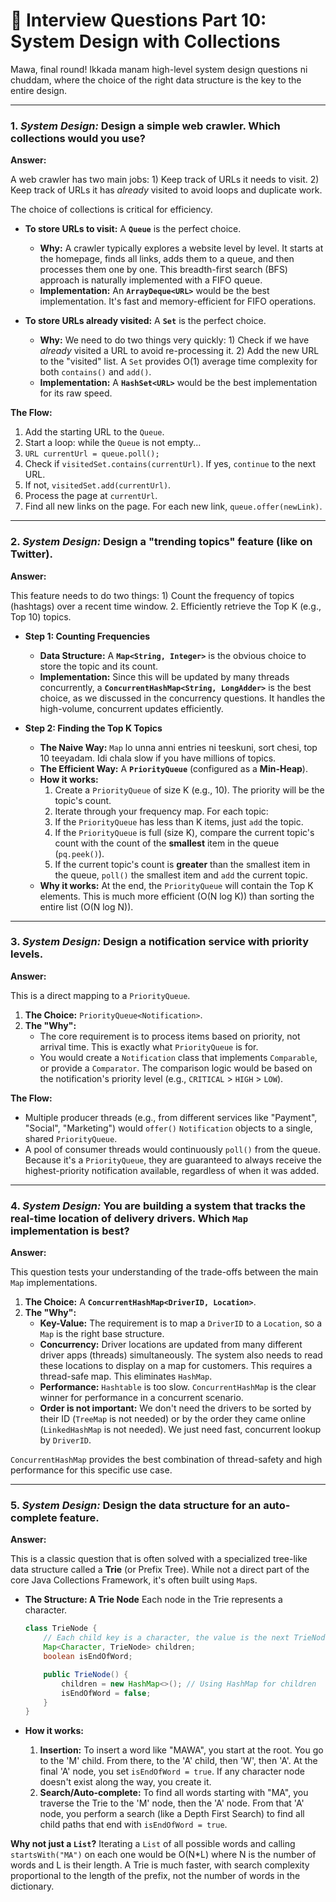 # 🏅 Interview Questions Part 10: System Design with Collections

Mawa, final round! Ikkada manam high-level system design questions ni chuddam, where the choice of the right data structure is the key to the entire design.

---

### 1. *System Design:* Design a simple web crawler. Which collections would you use?

**Answer:**

A web crawler has two main jobs: 1) Keep track of URLs it needs to visit. 2) Keep track of URLs it has *already* visited to avoid loops and duplicate work.

The choice of collections is critical for efficiency.

*   **To store URLs to visit:** A **`Queue`** is the perfect choice.
    *   **Why:** A crawler typically explores a website level by level. It starts at the homepage, finds all links, adds them to a queue, and then processes them one by one. This breadth-first search (BFS) approach is naturally implemented with a FIFO queue.
    *   **Implementation:** An **`ArrayDeque<URL>`** would be the best implementation. It's fast and memory-efficient for FIFO operations.

*   **To store URLs already visited:** A **`Set`** is the perfect choice.
    *   **Why:** We need to do two things very quickly: 1) Check if we have *already* visited a URL to avoid re-processing it. 2) Add the new URL to the "visited" list. A `Set` provides O(1) average time complexity for both `contains()` and `add()`.
    *   **Implementation:** A **`HashSet<URL>`** would be the best implementation for its raw speed.

**The Flow:**
1.  Add the starting URL to the `Queue`.
2.  Start a loop: while the `Queue` is not empty...
3.  `URL currentUrl = queue.poll();`
4.  Check if `visitedSet.contains(currentUrl)`. If yes, `continue` to the next URL.
5.  If not, `visitedSet.add(currentUrl)`.
6.  Process the page at `currentUrl`.
7.  Find all new links on the page. For each new link, `queue.offer(newLink)`.

---

### 2. *System Design:* Design a "trending topics" feature (like on Twitter).

**Answer:**

This feature needs to do two things: 1) Count the frequency of topics (hashtags) over a recent time window. 2. Efficiently retrieve the Top K (e.g., Top 10) topics.

*   **Step 1: Counting Frequencies**
    *   **Data Structure:** A **`Map<String, Integer>`** is the obvious choice to store the topic and its count.
    *   **Implementation:** Since this will be updated by many threads concurrently, a **`ConcurrentHashMap<String, LongAdder>`** is the best choice, as we discussed in the concurrency questions. It handles the high-volume, concurrent updates efficiently.

*   **Step 2: Finding the Top K Topics**
    *   **The Naive Way:** `Map` lo unna anni entries ni teeskuni, sort chesi, top 10 teeyadam. Idi chala slow if you have millions of topics.
    *   **The Efficient Way:** A **`PriorityQueue`** (configured as a **Min-Heap**).
    *   **How it works:**
        1.  Create a `PriorityQueue` of size K (e.g., 10). The priority will be the topic's count.
        2.  Iterate through your frequency map. For each topic:
        3.  If the `PriorityQueue` has less than K items, just `add` the topic.
        4.  If the `PriorityQueue` is full (size K), compare the current topic's count with the count of the **smallest** item in the queue (`pq.peek()`).
        5.  If the current topic's count is **greater** than the smallest item in the queue, `poll()` the smallest item and `add` the current topic.
    *   **Why it works:** At the end, the `PriorityQueue` will contain the Top K elements. This is much more efficient (O(N log K)) than sorting the entire list (O(N log N)).

---

### 3. *System Design:* Design a notification service with priority levels.

**Answer:**

This is a direct mapping to a `PriorityQueue`.

1.  **The Choice:** `PriorityQueue<Notification>`.
2.  **The "Why":**
    *   The core requirement is to process items based on priority, not arrival time. This is exactly what `PriorityQueue` is for.
    *   You would create a `Notification` class that implements `Comparable`, or provide a `Comparator`. The comparison logic would be based on the notification's priority level (e.g., `CRITICAL` > `HIGH` > `LOW`).

**The Flow:**
*   Multiple producer threads (e.g., from different services like "Payment", "Social", "Marketing") would `offer()` `Notification` objects to a single, shared `PriorityQueue`.
*   A pool of consumer threads would continuously `poll()` from the queue. Because it's a `PriorityQueue`, they are guaranteed to always receive the highest-priority notification available, regardless of when it was added.

---

### 4. *System Design:* You are building a system that tracks the real-time location of delivery drivers. Which `Map` implementation is best?

**Answer:**

This question tests your understanding of the trade-offs between the main `Map` implementations.

1.  **The Choice:** A **`ConcurrentHashMap<DriverID, Location>`**.
2.  **The "Why":**
    *   **Key-Value:** The requirement is to map a `DriverID` to a `Location`, so a `Map` is the right base structure.
    *   **Concurrency:** Driver locations are updated from many different driver apps (threads) simultaneously. The system also needs to read these locations to display on a map for customers. This requires a thread-safe map. This eliminates `HashMap`.
    *   **Performance:** `Hashtable` is too slow. `ConcurrentHashMap` is the clear winner for performance in a concurrent scenario.
    *   **Order is not important:** We don't need the drivers to be sorted by their ID (`TreeMap` is not needed) or by the order they came online (`LinkedHashMap` is not needed). We just need fast, concurrent lookup by `DriverID`.

`ConcurrentHashMap` provides the best combination of thread-safety and high performance for this specific use case.

---

### 5. *System Design:* Design the data structure for an auto-complete feature.

**Answer:**

This is a classic question that is often solved with a specialized tree-like data structure called a **Trie** (or Prefix Tree). While not a direct part of the core Java Collections Framework, it's often built using `Map`s.

*   **The Structure: A Trie Node**
    Each node in the Trie represents a character.
    ```java
    class TrieNode {
        // Each child key is a character, the value is the next TrieNode
        Map<Character, TrieNode> children;
        boolean isEndOfWord;

        public TrieNode() {
            children = new HashMap<>(); // Using HashMap for children
            isEndOfWord = false;
        }
    }
    ```

*   **How it works:**
    1.  **Insertion:** To insert a word like "MAWA", you start at the root. You go to the 'M' child. From there, to the 'A' child, then 'W', then 'A'. At the final 'A' node, you set `isEndOfWord = true`. If any character node doesn't exist along the way, you create it.
    2.  **Search/Auto-complete:** To find all words starting with "MA", you traverse the Trie to the 'M' node, then the 'A' node. From that 'A' node, you perform a search (like a Depth First Search) to find all child paths that end with `isEndOfWord = true`.

**Why not just a `List`?**
Iterating a `List` of all possible words and calling `startsWith("MA")` on each one would be O(N*L) where N is the number of words and L is their length. A Trie is much faster, with search complexity proportional to the length of the prefix, not the number of words in the dictionary.
